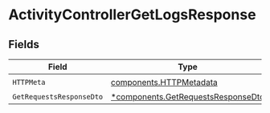 # ActivityControllerGetLogsResponse


## Fields

| Field                                                                                   | Type                                                                                    | Required                                                                                | Description                                                                             |
| --------------------------------------------------------------------------------------- | --------------------------------------------------------------------------------------- | --------------------------------------------------------------------------------------- | --------------------------------------------------------------------------------------- |
| `HTTPMeta`                                                                              | [components.HTTPMetadata](../../models/components/httpmetadata.md)                      | :heavy_check_mark:                                                                      | N/A                                                                                     |
| `GetRequestsResponseDto`                                                                | [*components.GetRequestsResponseDto](../../models/components/getrequestsresponsedto.md) | :heavy_minus_sign:                                                                      | N/A                                                                                     |